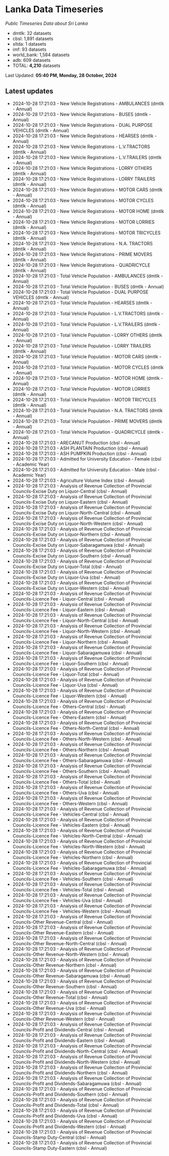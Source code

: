 # Lanka Data Timeseries
*Public Timeseries Data about Sri Lanka*

* dmtlk: 32 datasets
* cbsl: 1,891 datasets
* sltda: 1 datasets
* imf: 93 datasets
* world_bank: 1,584 datasets
* adb: 609 datasets
* TOTAL: **4,210** datasets

Last Updated: **05:40 PM, Monday, 28 October, 2024**

## Latest updates

* 2024-10-28 17:21:03 - New Vehicle Registrations - AMBULANCES (dmtlk - Annual)
* 2024-10-28 17:21:03 - New Vehicle Registrations - BUSES (dmtlk - Annual)
* 2024-10-28 17:21:03 - New Vehicle Registrations - DUAL PURPOSE VEHICLES (dmtlk - Annual)
* 2024-10-28 17:21:03 - New Vehicle Registrations - HEARSES (dmtlk - Annual)
* 2024-10-28 17:21:03 - New Vehicle Registrations - L.V.TRACTORS (dmtlk - Annual)
* 2024-10-28 17:21:03 - New Vehicle Registrations - L.V.TRAILERS (dmtlk - Annual)
* 2024-10-28 17:21:03 - New Vehicle Registrations - LORRY OTHERS (dmtlk - Annual)
* 2024-10-28 17:21:03 - New Vehicle Registrations - LORRY TRAILERS (dmtlk - Annual)
* 2024-10-28 17:21:03 - New Vehicle Registrations - MOTOR CARS (dmtlk - Annual)
* 2024-10-28 17:21:03 - New Vehicle Registrations - MOTOR CYCLES (dmtlk - Annual)
* 2024-10-28 17:21:03 - New Vehicle Registrations - MOTOR HOME (dmtlk - Annual)
* 2024-10-28 17:21:03 - New Vehicle Registrations - MOTOR LORRIES (dmtlk - Annual)
* 2024-10-28 17:21:03 - New Vehicle Registrations - MOTOR TRICYCLES (dmtlk - Annual)
* 2024-10-28 17:21:03 - New Vehicle Registrations - N.A. TRACTORS (dmtlk - Annual)
* 2024-10-28 17:21:03 - New Vehicle Registrations - PRIME MOVERS (dmtlk - Annual)
* 2024-10-28 17:21:03 - New Vehicle Registrations - QUADRICYCLE (dmtlk - Annual)
* 2024-10-28 17:21:03 - Total Vehicle Population - AMBULANCES (dmtlk - Annual)
* 2024-10-28 17:21:03 - Total Vehicle Population - BUSES (dmtlk - Annual)
* 2024-10-28 17:21:03 - Total Vehicle Population - DUAL PURPOSE VEHICLES (dmtlk - Annual)
* 2024-10-28 17:21:03 - Total Vehicle Population - HEARSES (dmtlk - Annual)
* 2024-10-28 17:21:03 - Total Vehicle Population - L.V.TRACTORS (dmtlk - Annual)
* 2024-10-28 17:21:03 - Total Vehicle Population - L.V.TRAILERS (dmtlk - Annual)
* 2024-10-28 17:21:03 - Total Vehicle Population - LORRY OTHERS (dmtlk - Annual)
* 2024-10-28 17:21:03 - Total Vehicle Population - LORRY TRAILERS (dmtlk - Annual)
* 2024-10-28 17:21:03 - Total Vehicle Population - MOTOR CARS (dmtlk - Annual)
* 2024-10-28 17:21:03 - Total Vehicle Population - MOTOR CYCLES (dmtlk - Annual)
* 2024-10-28 17:21:03 - Total Vehicle Population - MOTOR HOME (dmtlk - Annual)
* 2024-10-28 17:21:03 - Total Vehicle Population - MOTOR LORRIES (dmtlk - Annual)
* 2024-10-28 17:21:03 - Total Vehicle Population - MOTOR TRICYCLES (dmtlk - Annual)
* 2024-10-28 17:21:03 - Total Vehicle Population - N.A. TRACTORS (dmtlk - Annual)
* 2024-10-28 17:21:03 - Total Vehicle Population - PRIME MOVERS (dmtlk - Annual)
* 2024-10-28 17:21:03 - Total Vehicle Population - QUADRICYCLE (dmtlk - Annual)
* 2024-10-28 17:21:03 - ARECANUT Production (cbsl - Annual)
* 2024-10-28 17:21:03 - ASH PLANTAIN Production (cbsl - Annual)
* 2024-10-28 17:21:03 - ASH PUMPKIN Production (cbsl - Annual)
* 2024-10-28 17:21:03 - Admitted for University Education - Female (cbsl - Academic Year)
* 2024-10-28 17:21:03 - Admitted for University Education - Male (cbsl - Academic Year)
* 2024-10-28 17:21:03 - Agriculture Volume Index (cbsl - Annual)
* 2024-10-28 17:21:03 - Analysis of Revenue Collection of Provincial Councils-Excise Duty on Liquor-Central (cbsl - Annual)
* 2024-10-28 17:21:03 - Analysis of Revenue Collection of Provincial Councils-Excise Duty on Liquor-Eastern (cbsl - Annual)
* 2024-10-28 17:21:03 - Analysis of Revenue Collection of Provincial Councils-Excise Duty on Liquor-North-Central (cbsl - Annual)
* 2024-10-28 17:21:03 - Analysis of Revenue Collection of Provincial Councils-Excise Duty on Liquor-North-Western (cbsl - Annual)
* 2024-10-28 17:21:03 - Analysis of Revenue Collection of Provincial Councils-Excise Duty on Liquor-Northern (cbsl - Annual)
* 2024-10-28 17:21:03 - Analysis of Revenue Collection of Provincial Councils-Excise Duty on Liquor-Sabaragamuwa (cbsl - Annual)
* 2024-10-28 17:21:03 - Analysis of Revenue Collection of Provincial Councils-Excise Duty on Liquor-Southern (cbsl - Annual)
* 2024-10-28 17:21:03 - Analysis of Revenue Collection of Provincial Councils-Excise Duty on Liquor-Total (cbsl - Annual)
* 2024-10-28 17:21:03 - Analysis of Revenue Collection of Provincial Councils-Excise Duty on Liquor-Uva (cbsl - Annual)
* 2024-10-28 17:21:03 - Analysis of Revenue Collection of Provincial Councils-Excise Duty on Liquor-Western (cbsl - Annual)
* 2024-10-28 17:21:03 - Analysis of Revenue Collection of Provincial Councils-Licence Fee - Liquor-Central (cbsl - Annual)
* 2024-10-28 17:21:03 - Analysis of Revenue Collection of Provincial Councils-Licence Fee - Liquor-Eastern (cbsl - Annual)
* 2024-10-28 17:21:03 - Analysis of Revenue Collection of Provincial Councils-Licence Fee - Liquor-North-Central (cbsl - Annual)
* 2024-10-28 17:21:03 - Analysis of Revenue Collection of Provincial Councils-Licence Fee - Liquor-North-Western (cbsl - Annual)
* 2024-10-28 17:21:03 - Analysis of Revenue Collection of Provincial Councils-Licence Fee - Liquor-Northern (cbsl - Annual)
* 2024-10-28 17:21:03 - Analysis of Revenue Collection of Provincial Councils-Licence Fee - Liquor-Sabaragamuwa (cbsl - Annual)
* 2024-10-28 17:21:03 - Analysis of Revenue Collection of Provincial Councils-Licence Fee - Liquor-Southern (cbsl - Annual)
* 2024-10-28 17:21:03 - Analysis of Revenue Collection of Provincial Councils-Licence Fee - Liquor-Total (cbsl - Annual)
* 2024-10-28 17:21:03 - Analysis of Revenue Collection of Provincial Councils-Licence Fee - Liquor-Uva (cbsl - Annual)
* 2024-10-28 17:21:03 - Analysis of Revenue Collection of Provincial Councils-Licence Fee - Liquor-Western (cbsl - Annual)
* 2024-10-28 17:21:03 - Analysis of Revenue Collection of Provincial Councils-Licence Fee - Others-Central (cbsl - Annual)
* 2024-10-28 17:21:03 - Analysis of Revenue Collection of Provincial Councils-Licence Fee - Others-Eastern (cbsl - Annual)
* 2024-10-28 17:21:03 - Analysis of Revenue Collection of Provincial Councils-Licence Fee - Others-North-Central (cbsl - Annual)
* 2024-10-28 17:21:03 - Analysis of Revenue Collection of Provincial Councils-Licence Fee - Others-North-Western (cbsl - Annual)
* 2024-10-28 17:21:03 - Analysis of Revenue Collection of Provincial Councils-Licence Fee - Others-Northern (cbsl - Annual)
* 2024-10-28 17:21:03 - Analysis of Revenue Collection of Provincial Councils-Licence Fee - Others-Sabaragamuwa (cbsl - Annual)
* 2024-10-28 17:21:03 - Analysis of Revenue Collection of Provincial Councils-Licence Fee - Others-Southern (cbsl - Annual)
* 2024-10-28 17:21:03 - Analysis of Revenue Collection of Provincial Councils-Licence Fee - Others-Total (cbsl - Annual)
* 2024-10-28 17:21:03 - Analysis of Revenue Collection of Provincial Councils-Licence Fee - Others-Uva (cbsl - Annual)
* 2024-10-28 17:21:03 - Analysis of Revenue Collection of Provincial Councils-Licence Fee - Others-Western (cbsl - Annual)
* 2024-10-28 17:21:03 - Analysis of Revenue Collection of Provincial Councils-Licence Fee - Vehicles-Central (cbsl - Annual)
* 2024-10-28 17:21:03 - Analysis of Revenue Collection of Provincial Councils-Licence Fee - Vehicles-Eastern (cbsl - Annual)
* 2024-10-28 17:21:03 - Analysis of Revenue Collection of Provincial Councils-Licence Fee - Vehicles-North-Central (cbsl - Annual)
* 2024-10-28 17:21:03 - Analysis of Revenue Collection of Provincial Councils-Licence Fee - Vehicles-North-Western (cbsl - Annual)
* 2024-10-28 17:21:03 - Analysis of Revenue Collection of Provincial Councils-Licence Fee - Vehicles-Northern (cbsl - Annual)
* 2024-10-28 17:21:03 - Analysis of Revenue Collection of Provincial Councils-Licence Fee - Vehicles-Sabaragamuwa (cbsl - Annual)
* 2024-10-28 17:21:03 - Analysis of Revenue Collection of Provincial Councils-Licence Fee - Vehicles-Southern (cbsl - Annual)
* 2024-10-28 17:21:03 - Analysis of Revenue Collection of Provincial Councils-Licence Fee - Vehicles-Total (cbsl - Annual)
* 2024-10-28 17:21:03 - Analysis of Revenue Collection of Provincial Councils-Licence Fee - Vehicles-Uva (cbsl - Annual)
* 2024-10-28 17:21:03 - Analysis of Revenue Collection of Provincial Councils-Licence Fee - Vehicles-Western (cbsl - Annual)
* 2024-10-28 17:21:03 - Analysis of Revenue Collection of Provincial Councils-Other Revenue-Central (cbsl - Annual)
* 2024-10-28 17:21:03 - Analysis of Revenue Collection of Provincial Councils-Other Revenue-Eastern (cbsl - Annual)
* 2024-10-28 17:21:03 - Analysis of Revenue Collection of Provincial Councils-Other Revenue-North-Central (cbsl - Annual)
* 2024-10-28 17:21:03 - Analysis of Revenue Collection of Provincial Councils-Other Revenue-North-Western (cbsl - Annual)
* 2024-10-28 17:21:03 - Analysis of Revenue Collection of Provincial Councils-Other Revenue-Northern (cbsl - Annual)
* 2024-10-28 17:21:03 - Analysis of Revenue Collection of Provincial Councils-Other Revenue-Sabaragamuwa (cbsl - Annual)
* 2024-10-28 17:21:03 - Analysis of Revenue Collection of Provincial Councils-Other Revenue-Southern (cbsl - Annual)
* 2024-10-28 17:21:03 - Analysis of Revenue Collection of Provincial Councils-Other Revenue-Total (cbsl - Annual)
* 2024-10-28 17:21:03 - Analysis of Revenue Collection of Provincial Councils-Other Revenue-Uva (cbsl - Annual)
* 2024-10-28 17:21:03 - Analysis of Revenue Collection of Provincial Councils-Other Revenue-Western (cbsl - Annual)
* 2024-10-28 17:21:03 - Analysis of Revenue Collection of Provincial Councils-Profit and Dividends-Central (cbsl - Annual)
* 2024-10-28 17:21:03 - Analysis of Revenue Collection of Provincial Councils-Profit and Dividends-Eastern (cbsl - Annual)
* 2024-10-28 17:21:03 - Analysis of Revenue Collection of Provincial Councils-Profit and Dividends-North-Central (cbsl - Annual)
* 2024-10-28 17:21:03 - Analysis of Revenue Collection of Provincial Councils-Profit and Dividends-North-Western (cbsl - Annual)
* 2024-10-28 17:21:03 - Analysis of Revenue Collection of Provincial Councils-Profit and Dividends-Northern (cbsl - Annual)
* 2024-10-28 17:21:03 - Analysis of Revenue Collection of Provincial Councils-Profit and Dividends-Sabaragamuwa (cbsl - Annual)
* 2024-10-28 17:21:03 - Analysis of Revenue Collection of Provincial Councils-Profit and Dividends-Southern (cbsl - Annual)
* 2024-10-28 17:21:03 - Analysis of Revenue Collection of Provincial Councils-Profit and Dividends-Total (cbsl - Annual)
* 2024-10-28 17:21:03 - Analysis of Revenue Collection of Provincial Councils-Profit and Dividends-Uva (cbsl - Annual)
* 2024-10-28 17:21:03 - Analysis of Revenue Collection of Provincial Councils-Profit and Dividends-Western (cbsl - Annual)
* 2024-10-28 17:21:03 - Analysis of Revenue Collection of Provincial Councils-Stamp Duty-Central (cbsl - Annual)
* 2024-10-28 17:21:03 - Analysis of Revenue Collection of Provincial Councils-Stamp Duty-Eastern (cbsl - Annual)